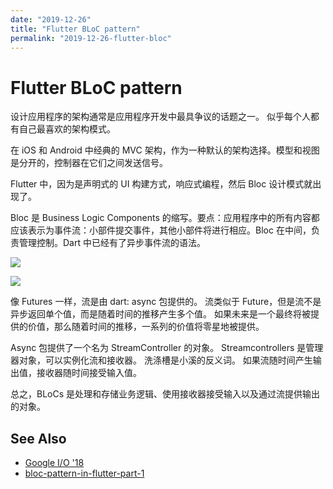```yaml
---
date: "2019-12-26"
title: "Flutter BLoC pattern"
permalink: "2019-12-26-flutter-bloc"
---
```


# Flutter BLoC pattern

设计应用程序的架构通常是应用程序开发中最具争议的话题之一。 似乎每个人都有自己最喜欢的架构模式。

在 iOS 和 Android 中经典的 MVC 架构，作为一种默认的架构选择。模型和视图是分开的，控制器在它们之间发送信号。

Flutter 中，因为是声明式的 UI 构建方式，响应式编程，然后 Bloc 设计模式就出现了。

Bloc 是 Business Logic Components 的缩写。要点：应用程序中的所有内容都应该表示为事件流：小部件提交事件，其他小部件将进行相应。Bloc 在中间，负责管理控制。Dart 中已经有了异步事件流的语法。

![](https://blog-1253737552.cos.ap-chengdu.myqcloud.com/03-BLoC-layers-1.png)

![](https://blog-1253737552.cos.ap-chengdu.myqcloud.com/04-BLoC-diagram-1.png)

像 Futures 一样，流是由 dart: async 包提供的。 流类似于 Future，但是流不是异步返回单个值，而是随着时间的推移产生多个值。 如果未来是一个最终将被提供的价值，那么随着时间的推移，一系列的价值将零星地被提供。

Async 包提供了一个名为 StreamController 的对象。 Streamcontrollers 是管理器对象，可以实例化流和接收器。 洗涤槽是小溪的反义词。 如果流随时间产生输出值，接收器随时间接受输入值。

总之，BLoCs 是处理和存储业务逻辑、使用接收器接受输入以及通过流提供输出的对象。

## See Also

- [Google I/O '18](https://www.youtube.com/watch?v=RS36gBEp8OI)
- [bloc-pattern-in-flutter-part-1](http://flutterdevs.com/blog/bloc-pattern-in-flutter-part-1/)
